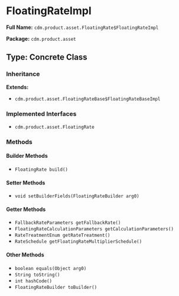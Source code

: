 # FloatingRateImpl

**Full Name:** `cdm.product.asset.FloatingRate$FloatingRateImpl`

**Package:** `cdm.product.asset`

## Type: Concrete Class

### Inheritance

**Extends:**
- `cdm.product.asset.FloatingRateBase$FloatingRateBaseImpl`

### Implemented Interfaces

- `cdm.product.asset.FloatingRate`

### Methods

#### Builder Methods

- `FloatingRate build()`

#### Setter Methods

- `void setBuilderFields(FloatingRateBuilder arg0)`

#### Getter Methods

- `FallbackRateParameters getFallbackRate()`
- `FloatingRateCalculationParameters getCalculationParameters()`
- `RateTreatmentEnum getRateTreatment()`
- `RateSchedule getFloatingRateMultiplierSchedule()`

#### Other Methods

- `boolean equals(Object arg0)`
- `String toString()`
- `int hashCode()`
- `FloatingRateBuilder toBuilder()`

